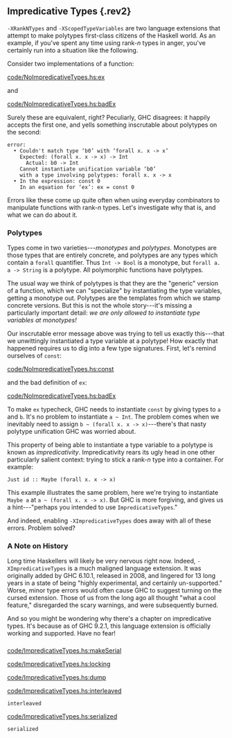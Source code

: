## Impredicative Types {.rev2}

`-XRankNTypes` and `-XScopedTypeVariables` are two language extensions that
attempt to make polytypes first-class citizens of the Haskell world. As an
example, if you've spent any time using rank-$n$ types in anger, you've
certainly run into a situation like the following.

Consider two implementations of a function:

[code/NoImpredicativeTypes.hs:ex](Snip)

and

[code/NoImpredicativeTypes.hs:badEx](Snip)

Surely these are equivalent, right? Peculiarly, GHC disagrees: it happily
accepts the first one, and yells something inscrutable about polytypes on the
second:

```
error:
  • Couldn't match type ‘b0’ with ‘forall x. x -> x’
    Expected: (forall x. x -> x) -> Int
      Actual: b0 -> Int
    Cannot instantiate unification variable ‘b0’
    with a type involving polytypes: forall x. x -> x
  • In the expression: const 0
    In an equation for ‘ex’: ex = const 0
```

Errors like these come up quite often when using everyday combinators to
manipulate functions with rank-$n$ types. Let's investigate why that is, and
what we can do about it.


### Polytypes

Types come in two varieties---*monotypes* and *polytypes.* Monotypes are those
types that are entirely concrete, and polytypes are any types which contain a
`forall` quantifier. Thus `Int -> Bool` is a monotype, but `forall a. a ->
String` is a polytype. All polymorphic functions have polytypes.

The usual way we think of polytypes is that they are the "generic" version of a
function, which we can "specialize" by instantiating the type variables, getting
a monotype out. Polytypes are the templates from which we stamp concrete
versions. But this is not the whole story---it's missing a particularly
important detail: *we are only allowed to instantiate type variables at
monotypes!*

Our inscrutable error message above was trying to tell us exactly this---that we
unwittingly instantiated a type variable at a polytype! How exactly that
happened requires us to dig into a few type signatures. First, let's remind
ourselves of `const`:

[code/NoImpredicativeTypes.hs:const](Snip)

and the bad definition of `ex`:

[code/NoImpredicativeTypes.hs:badEx](Snip)

To make `ex` typecheck, GHC needs to instantiate `const` by giving types to `a`
and `b`. It's no problem to instantiate `a ~ Int`. The problem comes when we
inevitably need to assign `b ~ (forall x. x -> x)`---there's that nasty polytype
unification GHC was worried about.

This property of being able to instantiate a type variable to a polytype is
known as *impredicativity*. Impredicativity rears its ugly head in one other
particularly salient context: trying to stick a rank-$n$ type into a container.
For example:

```{ghci=code/NoImpredicativeTypes.hs}
Just id :: Maybe (forall x. x -> x)
```

This example illustrates the same problem, here we're trying to instantiate
`Maybe a` at `a ~ (forall x. x -> x)`. But GHC is more forgiving, and gives us a
hint---"perhaps you intended to use `ImpredicativeTypes`."

And indeed, enabling `-XImpredicativeTypes` does away with all of these errors.
Problem solved?


### A Note on History

Long time Haskellers will likely be very nervous right now. Indeed,
`-XImpredicativeTypes` is a much maligned language extension. It was originally
added by GHC 6.10.1, released in 2008, and lingered for 13 long years in a state
of being "highly experimental, and certainly un-supported." Worse, minor type
errors would often cause GHC to suggest turning on the cursed extension. Those
of us from the long ago all thought "what a cool feature," disregarded the scary
warnings, and were subsequently burned.

And so you might be wondering why there's a chapter on impredicative types. It's
because as of GHC 9.2.1, this language extension is officially working and
supported. Have no fear!


###




[code/ImpredicativeTypes.hs:makeSerial](Snip)

[code/ImpredicativeTypes.hs:locking](Snip)

[code/ImpredicativeTypes.hs:dump](Snip)

[code/ImpredicativeTypes.hs:interleaved](Snip)

```{ghci=code/ImpredicativeTypes.hs}
interleaved
```


[code/ImpredicativeTypes.hs:serialized](Snip)

```{ghci=code/ImpredicativeTypes.hs}
serialized
```

